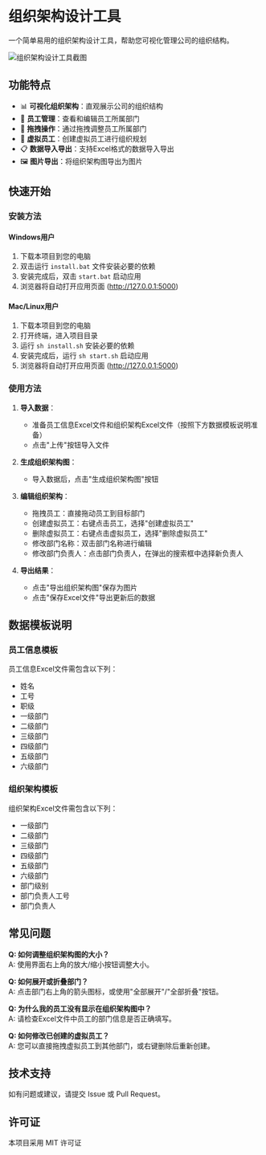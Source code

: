 # 组织架构设计工具

一个简单易用的组织架构设计工具，帮助您可视化管理公司的组织结构。

![组织架构设计工具截图](static/img/screenshot.png)

## 功能特点

- 📊 **可视化组织架构**：直观展示公司的组织结构
- 📝 **员工管理**：查看和编辑员工所属部门
- 🔄 **拖拽操作**：通过拖拽调整员工所属部门
- 👥 **虚拟员工**：创建虚拟员工进行组织规划
- 📋 **数据导入导出**：支持Excel格式的数据导入导出
- 🖼️ **图片导出**：将组织架构图导出为图片

## 快速开始

### 安装方法

#### Windows用户

1. 下载本项目到您的电脑
2. 双击运行 `install.bat` 文件安装必要的依赖
3. 安装完成后，双击 `start.bat` 启动应用
4. 浏览器将自动打开应用页面 (http://127.0.0.1:5000)

#### Mac/Linux用户

1. 下载本项目到您的电脑
2. 打开终端，进入项目目录
3. 运行 `sh install.sh` 安装必要的依赖
4. 安装完成后，运行 `sh start.sh` 启动应用
5. 浏览器将自动打开应用页面 (http://127.0.0.1:5000)

### 使用方法

1. **导入数据**：
   - 准备员工信息Excel文件和组织架构Excel文件（按照下方数据模板说明准备）
   - 点击"上传"按钮导入文件

2. **生成组织架构图**：
   - 导入数据后，点击"生成组织架构图"按钮

3. **编辑组织架构**：
   - 拖拽员工：直接拖动员工到目标部门
   - 创建虚拟员工：右键点击员工，选择"创建虚拟员工"
   - 删除虚拟员工：右键点击虚拟员工，选择"删除虚拟员工"
   - 修改部门名称：双击部门名称进行编辑
   - 修改部门负责人：点击部门负责人，在弹出的搜索框中选择新负责人

4. **导出结果**：
   - 点击"导出组织架构图"保存为图片
   - 点击"保存Excel文件"导出更新后的数据

## 数据模板说明

### 员工信息模板

员工信息Excel文件需包含以下列：
- 姓名
- 工号
- 职级
- 一级部门
- 二级部门
- 三级部门
- 四级部门
- 五级部门
- 六级部门

### 组织架构模板

组织架构Excel文件需包含以下列：
- 一级部门
- 二级部门
- 三级部门
- 四级部门
- 五级部门
- 六级部门
- 部门级别
- 部门负责人工号
- 部门负责人

## 常见问题

**Q: 如何调整组织架构图的大小？**  
A: 使用界面右上角的放大/缩小按钮调整大小。

**Q: 如何展开或折叠部门？**  
A: 点击部门右上角的箭头图标，或使用"全部展开"/"全部折叠"按钮。

**Q: 为什么我的员工没有显示在组织架构图中？**  
A: 请检查Excel文件中员工的部门信息是否正确填写。

**Q: 如何修改已创建的虚拟员工？**  
A: 您可以直接拖拽虚拟员工到其他部门，或右键删除后重新创建。

## 技术支持

如有问题或建议，请提交 Issue 或 Pull Request。

## 许可证

本项目采用 MIT 许可证
